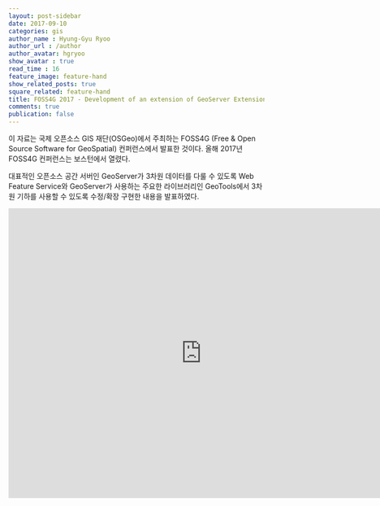 ```yaml
---
layout: post-sidebar
date: 2017-09-10
categories: gis
author_name : Hyung-Gyu Ryoo
author_url : /author
author_avatar: hgryoo
show_avatar : true
read_time : 16
feature_image: feature-hand
show_related_posts: true
square_related: feature-hand
title: FOSS4G 2017 - Development of an extension of GeoServer Extension for handling 3d spatial data
comments: true
publication: false
---
```


이 자료는 국제 오픈소스 GIS 재단(OSGeo)에서 주최하는 FOSS4G (Free & Open Source Software for GeoSpatial) 컨퍼런스에서 발표한 것이다. 올해 2017년 FOSS4G 컨퍼런스는 보스턴에서 열렸다.

대표적인 오픈소스 공간 서버인 GeoServer가 3차원 데이터를 다룰 수 있도록 Web Feature Service와 GeoServer가 사용하는 주요한 라이브러리인 GeoTools에서 3차원 기하를 사용할 수 있도록 수정/확장 구현한 내용을 발표하였다.

<iframe src="https://www.slideshare.net/hyunggyuryoo/slideshelf" width="760px" height="570px" frameborder="0" marginwidth="0" marginheight="0" scrolling="no" style="border:none;" allowfullscreen webkitallowfullscreen mozallowfullscreen></iframe>

